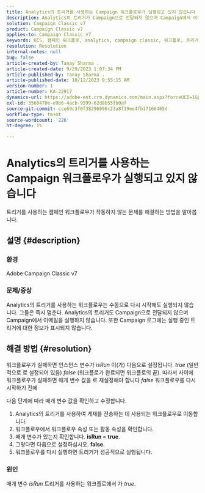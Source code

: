 ```yaml
---
title: Analytics의 트리거를 사용하는 Campaign 워크플로우가 실행되고 있지 않습니다
description: Analytics의 트리거가 Campaign으로 전달되지 않으며 Campaign에서 이메일을 보내지 않습니다.
solution: Campaign Classic v7
product: Campaign Classic v7
applies-to: Campaign Classic v7
keywords: KCS, 캠페인 워크플로, analytics, campaign classic, 워크플로, 트리거, isRunning
resolution: Resolution
internal-notes: null
bug: false
article-created-by: Tanay Sharma .
article-created-date: 9/29/2023 1:07:34 PM
article-published-by: Tanay Sharma .
article-published-date: 10/12/2023 9:55:15 AM
version-number: 1
article-number: KA-22917
dynamics-url: https://adobe-ent.crm.dynamics.com/main.aspx?forceUCI=1&pagetype=entityrecord&etn=knowledgearticle&id=e0b69a23-c95e-ee11-be6f-6045bd0065f9
exl-id: 3560470e-e9b6-4acb-9599-62d8b55fb0af
source-git-commit: cce69c3f0f38296096c23a8f19ee4fb17166465d
workflow-type: tm+mt
source-wordcount: '226'
ht-degree: 1%

---
```


# Analytics의 트리거를 사용하는 Campaign 워크플로우가 실행되고 있지 않습니다


트리거를 사용하는 캠페인 워크플로우가 작동하지 않는 문제를 해결하는 방법을 알아봅니다.

## 설명 {#description}


### 환경

Adobe Campaign Classic v7



### 문제/증상

Analytics의 트리거를 사용하는 워크플로우는 수동으로 다시 시작해도 실행되지 않습니다. 그들은 즉시 멈춘다. Analytics의 트리거도 Campaign으로 전달되지 않으며 Campaign에서 이메일을 실행하지 않습니다. 또한 Campaign 로그에는 실행 중인 트리거에 대한 정보가 표시되지 않습니다.


## 해결 방법 {#resolution}


워크플로우가 실패하면 인스턴스 변수가 *isRun* 이(가) 다음으로 설정됩니다. *true* (일반적으로 로 설정되어 있음) *false* (워크플로가 완료되면 워크플로의 끝). 따라서 사이에 워크플로우가 실패하면 매개 변수 값을 로 재설정해야 합니다 *false* 워크플로우를 다시 시작하기 전에

다음 단계에 따라 매개 변수 값을 확인하고 수정합니다.

1. Analytics의 트리거를 사용하여 게재를 전송하는 데 사용되는 워크플로우로 이동합니다.
2. 워크플로우에서 워크플로우 속성 또는 활동 속성을 확인합니다.
3. 매개 변수가 있는지 확인합니다. <b>isRun </b>= <b>true</b>.
4. 그렇다면 다음으로 설정하십시오. <b>false</b>.
5. 워크플로우를 다시 실행하면 트리거가 성공적으로 실행됩니다.


### 원인

매개 변수 *isRun* 트리거를 사용하는 워크플로에서 가 *true*.
